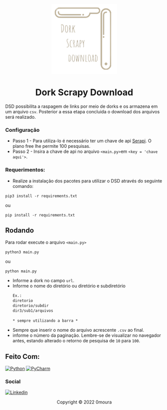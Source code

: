 <p align="center"><img src="logo.png" alt="dsd logo"></p>

<h1 align="center">Dork Scrapy Download</h1> 

DSD possibilita a raspagem de links por meio de dorks e os armazena em um arquivo `csv`. Posterior a essa etapa concluida o download dos arquivos será realizado.


### Configuração
- Passo 1 - Para utiliza-lo é necessário ter um chave de api [Serapi](https://serpapi.com/). O plano free lhe permite 100 pesquisas.
- Passo 2 - Insira a chave de api no arquivo `<main.py>`em `<key = 'chave aqui'>`.


### Requerimentos:
- Realize a instalação dos pacotes para utilizar o DSD através do seguinte comando:

```
pip3 install -r requirements.txt
```
ou
```
pip install -r requirements.txt
```
## Rodando

Para rodar execute o arquivo `<main.py>`
```
python3 main.py
```
ou
```
python main.py
```

- Informe a dork no campo `url`.
- Informe o nome do diretório ou diretório e subdiretório
    ```
    Ex.: 
  diretorio
  diretorio/subdir
  dir3/sub1/arquivos
  
  * sempre utilizando a barra *
    ```
- Sempre que inserir o nome do arquivo acrescente `.csv` ao final.
- informe o número da paginação. Lembre-se de visualizar no navegador antes, estando alterado o retorno de 
pesquisa de `10` para `100`. 





## Feito Com:
[![Python](https://img.shields.io/badge/Python-14354C?style=for-the-badge&logo=python&logoColor=white)](https://www.microsoft.com/pt-br/windows/get-windows-10)
[![PyCharm](https://img.shields.io/badge/pycharm-143?style=for-the-badge&logo=pycharm&logoColor=black&color=black&labelColor=green)](https://code.visualstudio.com/)




### Social

[![Linkedin](https://img.shields.io/badge/LinkedIn-0077B5?style=for-the-badge&logo=linkedin&logoColor=white)](https://www.linkedin.com/in/0moura/)

<p align="center">Copyright © 2022 0moura</p>